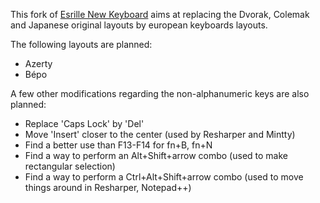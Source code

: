 This fork of [Esrille New Keyboard](https://github.com/esrille/new-keyboard) aims at replacing the Dvorak, Colemak and Japanese original layouts by european keyboards layouts.  


The following layouts are planned:
 - Azerty
 - Bépo
 
 
A few other modifications regarding the non-alphanumeric keys are also planned:
 - Replace 'Caps Lock' by 'Del'
 - Move 'Insert' closer to the center (used by Resharper and Mintty)
 - Find a better use than F13-F14 for fn+B, fn+N
 - Find a way to perform an Alt+Shift+arrow combo (used to make rectangular selection)
 - Find a way to perform a Ctrl+Alt+Shift+arrow combo (used to move things around in Resharper, Notepad++)
